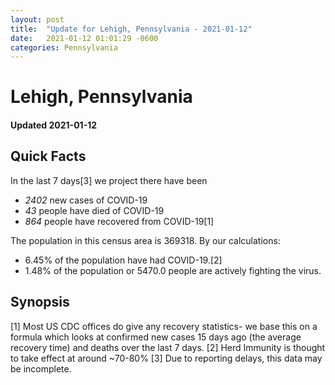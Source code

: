 ```yaml
---
layout: post
title:  "Update for Lehigh, Pennsylvania - 2021-01-12"
date:   2021-01-12 01:01:29 -0600
categories: Pennsylvania
---
```


# Lehigh, Pennsylvania
#### Updated 2021-01-12

## Quick Facts

In the last 7 days[3] we project there have been
- *2402* new cases of COVID-19
- *43* people have died of COVID-19
- *864* people have recovered from COVID-19[1]

The population in this census area is 369318. By our calculations:
- 6.45% of the population have had COVID-19.[2]
- 1.48% of the population or 5470.0 people are actively fighting the virus.

## Synopsis




[1] Most US CDC offices do give any recovery statistics- we base this on a formula which looks at confirmed new cases
15 days ago (the average recovery time) and deaths over the last 7 days.
[2] Herd Immunity is thought to take effect at around ~70-80%
[3] Due to reporting delays, this data may be incomplete. 
    